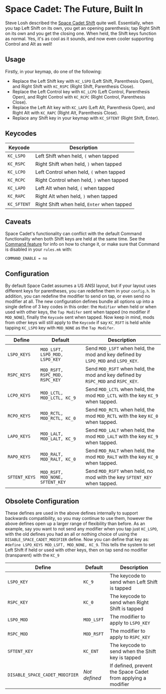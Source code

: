# Space Cadet: The Future, Built In

Steve Losh described the [Space Cadet Shift](http://stevelosh.com/blog/2012/10/a-modern-space-cadet/) quite well. Essentially, when you tap Left Shift on its own, you get an opening parenthesis; tap Right Shift on its own and you get the closing one. When held, the Shift keys function as normal. Yes, it's as cool as it sounds, and now even cooler supporting Control and Alt as well!

## Usage

Firstly, in your keymap, do one of the following:
- Replace the Left Shift key with `KC_LSPO` (Left Shift, Parenthesis Open), and Right Shift with `KC_RSPC` (Right Shift, Parenthesis Close).
- Replace the Left Control key with `KC_LCPO` (Left Control, Parenthesis Open), and Right Control with `KC_RCPC` (Right Control, Parenthesis Close).
- Replace the Left Alt key with `KC_LAPO` (Left Alt, Parenthesis Open), and Right Alt with `KC_RAPC` (Right Alt, Parenthesis Close).
- Replace any Shift key in your keymap with `KC_SFTENT` (Right Shift, Enter).

## Keycodes

|Keycode    |Description                                |
|-----------|-------------------------------------------|
|`KC_LSPO`  |Left Shift when held, `(` when tapped      |
|`KC_RSPC`  |Right Shift when held, `)` when tapped     |
|`KC_LCPO`  |Left Control when held, `(` when tapped    |
|`KC_RCPC`  |Right Control when held, `)` when tapped   |
|`KC_LAPO`  |Left Alt when held, `(` when tapped        |
|`KC_RAPC`  |Right Alt when held, `)` when tapped       |
|`KC_SFTENT`|Right Shift when held, `Enter` when tapped |

## Caveats

Space Cadet's functionality can conflict with the default Command functionality when both Shift keys are held at the same time. See the [Command feature](feature_command.md) for info on how to change it, or make sure that Command is disabled in your `rules.mk` with:

```make
COMMAND_ENABLE = no
```

## Configuration

By default Space Cadet assumes a US ANSI layout, but if your layout uses different keys for parentheses, you can redefine them in your `config.h`. In addition, you can redefine the modifier to send on tap, or even send no modifier at all. The new configuration defines bundle all options up into a single define of 3 key codes in this order: the `Modifier` when held or when used with other keys, the `Tap Modifer` sent when tapped (no modifier if `MOD_NONE`), finally the `Keycode` sent when tapped. Now keep in mind, mods from other keys will still apply to the `Keycode` if say `KC_RSFT` is held while tapping `KC_LSPO` key with `MOD_NONE` as the `Tap Modifer`.

|Define          |Default                         |Description                                                                       |
|----------------|--------------------------------|----------------------------------------------------------------------------------|
|`LSPO_KEYS`     |`MOD_LSFT, LSPO_MOD, LSPO_KEY`  |Send `MOD_LSFT` when held, the mod and  key defined by `LSPO_MOD` and `LSPO_KEY`. |
|`RSPC_KEYS`     |`MOD_RSFT, RSPC_MOD, RSPC_KEY`  |Send `MOD_RSFT` when held, the mod and  key defined by `RSPC_MOD` and `RSPC_KEY`. |
|`LCPO_KEYS`     |`MOD_LCTL, MOD_LCTL, KC_9`      |Send `MOD_LCTL` when held, the mod `MOD_LCTL` with the key `KC_9` when tapped.    |
|`RCPO_KEYS`     |`MOD_RCTL, MOD_RCTL, KC_0`      |Send `MOD_RCTL` when held, the mod `MOD_RCTL` with the key `KC_0` when tapped.    |
|`LAPO_KEYS`     |`MOD_LALT, MOD_LALT, KC_9`      |Send `MOD_LALT` when held, the mod `MOD_LALT` with the key `KC_9` when tapped.    |
|`RAPO_KEYS`     |`MOD_RALT, MOD_RALT, KC_0`      |Send `MOD_RALT` when held, the mod `MOD_RALT` with the key `KC_0` when tapped.    |
|`SFTENT_KEYS`   |`MOD_RSFT, MOD_NONE, SFTENT_KEY`|Send `MOD_RSFT` when held, no mod with the key `SFTENT_KEY` when tapped.          |


## Obsolete Configuration

These defines are used in the above defines internally to support backwards compatibility, so you may continue to use them, however the above defines open up a larger range of flexibility than before. As an example, say you want to not send any modifier when you tap just `KC_LSPO`, with the old defines you had an all or nothing choice of using the `DISABLE_SPACE_CADET_MODIFIER` define. Now you can define that key as: `#define LSPO_KEYS MOD_LSFT, MOD_NONE, KC_9`. This tells the system to set Left Shift if held or used with other keys, then on tap send no modifier (transparent) with the `KC_9`

|Define                        |Default      |Description                                                       |
|------------------------------|-------------|------------------------------------------------------------------|
|`LSPO_KEY`                    |`KC_9`       |The keycode to send when Left Shift is tapped                     |
|`RSPC_KEY`                    |`KC_0`       |The keycode to send when Right Shift is tapped                    |
|`LSPO_MOD`                    |`MOD_LSFT`   |The modifier to apply to `LSPO_KEY`                               |
|`RSPC_MOD`                    |`MOD_RSFT`   |The modifier to apply to `RSPC_KEY`                               |
|`SFTENT_KEY`                  |`KC_ENT`     |The keycode to send when the Shift key is tapped                  |
|`DISABLE_SPACE_CADET_MODIFIER`|*Not defined*|If defined, prevent the Space Cadet from applying a modifier      |
